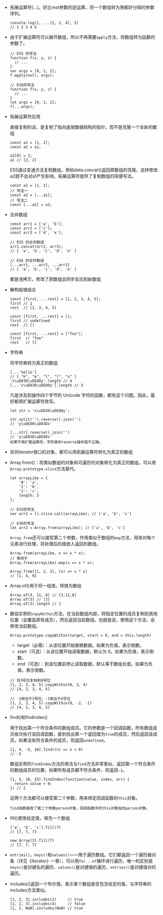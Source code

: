- 拓展运算符(...)。好比rest参数的逆运算，将一个数组转为用都好分隔的参数序列。

  ```
  console.log(1, ...[2, 3, 4], 5)
  // 1 2 3 4 5
  ```

- 由于扩展运算符可以展开数组，所以不再需要`apply`方法，将数组转为函数的参数了。

  ```
  // ES5 的写法
  function f(x, y, z) {
    // ...
  }
  var args = [0, 1, 2];
  f.apply(null, args);
  
  // ES6的写法
  function f(x, y, z) {
    // ...
  }
  let args = [0, 1, 2];
  f(...args);
  ```

- 拓展运算符应用

  直接复制的话，是复制了指向底层数据结构的指针，而不是克隆一个全新的数组

  ```
  const a1 = [1, 2];
  const a2 = a1;
  
  a2[0] = 2;
  a1 // [2, 2]
  ```

  ES5通过变通方法复制数组，例如data.concat()返回原数组的克隆，这样修改a2就不会对a1产生影响。拓展运算符提供了复制数组的简便写法。

  ```
  const a1 = [1, 2];
  // 写法一
  const a2 = [...a1];
  // 写法二
  const [...a2] = a1;
  ```

- 合并数组

  ```
  const arr1 = ['a', 'b'];
  const arr2 = ['c'];
  const arr3 = ['d', 'e'];
  
  // ES5 的合并数组
  arr1.concat(arr2, arr3);
  // [ 'a', 'b', 'c', 'd', 'e' ]
  
  // ES6 的合并数组
  [...arr1, ...arr2, ...arr3]
  // [ 'a', 'b', 'c', 'd', 'e' ]
  ```

  都是浅拷贝，修改了原数组会同步反应到新数组

- 解构赋值结合

  ```
  const [first, ...rest] = [1, 2, 3, 4, 5];
  first // 1
  rest  // [2, 3, 4, 5]
  
  const [first, ...rest] = [];
  first // undefined
  rest  // []
  
  const [first, ...rest] = ["foo"];
  first  // "foo"
  rest   // []
  ```

- 字符串

  将字符串转为真正的数组

  ```
  [...'hello']
  // [ "h", "e", "l", "l", "o" ]
  'x\uD83D\uDE80y'.length // 4
  [...'x\uD83D\uDE80y'].length // 3
  ```

  凡是涉及到操作四个字节的 Unicode 字符的函数，都有这个问题。因此，最好都用扩展运算符改写。

  ```
  let str = 'x\uD83D\uDE80y';
  
  str.split('').reverse().join('')
  // 'y\uDE80\uD83Dx'
  
  [...str].reverse().join('')
  // 'y\uD83D\uDE80x'
  如果不用扩展运算符，字符串的reverse操作就不正确。
  ```

- 任何iterator借口的对象，都可以用拓展运算符转化为真正的数组

- Array.from()：将类似数组的对象和可遍历的对象转化为真正的数组。可以用`Array.prototype.slice`方法替代。

  ```
  let arrayLike = {
      '0': 'a',
      '1': 'b',
      '2': 'c',
      length: 3
  };
  
  // ES5的写法
  var arr1 = [].slice.call(arrayLike); // ['a', 'b', 'c']
  
  // ES6的写法
  let arr2 = Array.from(arrayLike); // ['a', 'b', 'c']
  
  ```

  `Array.from`还可以接受第二个参数，作用类似于数组的`map`方法，用来对每个元素进行处理，将处理后的值放入返回的数组。

  ```
  Array.from(arrayLike, x => x * x);
  // 等同于
  Array.from(arrayLike).map(x => x * x);
  
  Array.from([1, 2, 3], (x) => x * x)
  // [1, 4, 9]
  
  ```

- Array.of()用于将一组值，转换为数组

  ```
  Array.of(3, 11, 8) // [3,11,8]
  Array.of(3) // [3]
  Array.of(3).length // 1
  
  ```

- 数组实例的`copyWithin`方法，在当前数组内部，将指定位置的成员复制到其他位置（会覆盖原有成员），然后返回当前数组。也就是说，使用这个方法，会修改当前数组。

  ```
  Array.prototype.copyWithin(target, start = 0, end = this.length)
  
  ```

  - target（必需）：从该位置开始替换数据。如果为负值，表示倒数。
  - start（可选）：从该位置开始读取数据，默认为 0。如果为负值，表示倒数。
  - end（可选）：到该位置前停止读取数据，默认等于数组长度。如果为负值，表示倒数。

  ```
  // 将3号位复制到0号位
  [1, 2, 3, 4, 5].copyWithin(0, 3, 4)
  // [4, 2, 3, 4, 5]
  
  // -2相当于3号位，-1相当于4号位
  [1, 2, 3, 4, 5].copyWithin(0, -2, -1)
  // [4, 2, 3, 4, 5]
  
  ```

- find()和findIndex()

  用于找出第一个符合条件的数组成员。它的参数是一个回调函数，所有数组成员依次执行该回调函数，直到找出第一个返回值为`true`的成员，然后返回该成员。如果没有符合条件的成员，则返回`undefined`。

  ```
  [1, 4, -5, 10].find((n) => n < 0)
  // -5
  ```

  数组实例的`findIndex`方法的用法与`find`方法非常类似，返回第一个符合条件的数组成员的位置，如果所有成员都不符合条件，则返回`-1`。

  ```
  [1, 5, 10, 15].findIndex(function(value, index, arr) {
    return value > 9;
  }) // 2
  ```

  这两个方法都可以接受第二个参数，用来绑定回调函数的`this`对象。

  ```
  find函数接收了第二个参数person对象，回调函数中的this对象指向person对象。
  ```

- fill()使用给定值，填充一个数组

  ```
  ['a', 'b', 'c'].fill(7)
  // [7, 7, 7]
  
  new Array(3).fill(7)
  // [7, 7, 7]
  ```

- `entries()`，`keys()`和`values()`——用于遍历数组。它们都返回一个遍历器对象（详见《Iterator》一章），可以用`for...of`循环进行遍历，唯一的区别是`keys()`是对键名的遍历、`values()`是对键值的遍历，`entries()`是对键值对的遍历。

- includes()返回一个布尔值，表示某个数组是否包含给定的值，与字符串的includes方法类似。

  ```
  [1, 2, 3].includes(2)     // true
  [1, 2, 3].includes(4)     // false
  [1, 2, NaN].includes(NaN) // true
  ```
